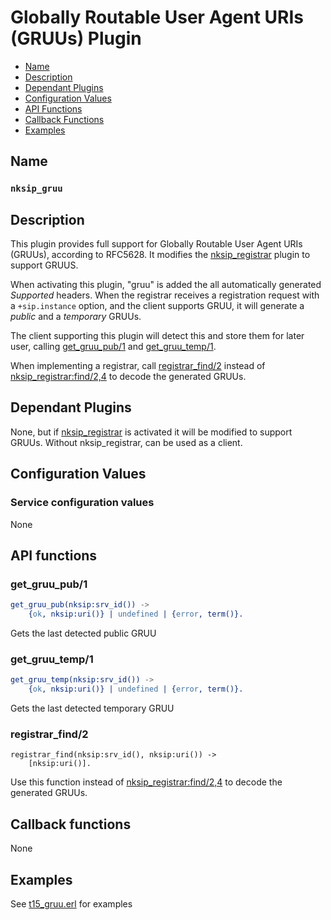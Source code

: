 # Globally Routable User Agent URIs (GRUUs) Plugin

* [Name](#name)
* [Description](#description)
* [Dependant Plugins](#dependant-plugins)
* [Configuration Values](#configuration-values)
* [API Functions](#api-functions)
* [Callback Functions](#callback-functions)
* [Examples](#examples)


## Name
### `nksip_gruu`


## Description

This plugin provides full support for Globally Routable User Agent URIs (GRUUs), according to RFC5628. It modifies the [nksip_registrar](registrar.md) plugin to support GRUUS.

When activating this plugin, "gruu" is added the all automatically generated _Supported_ headers. When the registrar receives a registration request with a `+sip.instance` option, and the client supports GRUU, it will generate a _public_ and a _temporary_ GRUUs.

The client supporting this plugin will detect this and store them for later user, calling [get_gruu_pub/1](#get_gruu_pub1) and [get_gruu_temp/1](#get_gruu_temp1).

When implementing a registrar, call [registrar_find/2](#registrar_find2) instead of [nksip_registrar:find/2,4](nksip_registrar.md#find2) to decode the generated GRUUs.


## Dependant Plugins

None, but if [nksip_registrar](registrar.md) is activated it will be modified to support GRUUs. Without nksip_registrar, can be used as a client.


## Configuration Values

### Service configuration values

None

## API functions

### get_gruu_pub/1

```erlang
get_gruu_pub(nksip:srv_id()) ->
    {ok, nksip:uri()} | undefined | {error, term()}.
```
Gets the last detected public GRUU

### get_gruu_temp/1
```erlang
get_gruu_temp(nksip:srv_id()) ->
    {ok, nksip:uri()} | undefined | {error, term()}.
```

Gets the last detected temporary GRUU


### registrar_find/2

```
registrar_find(nksip:srv_id(), nksip:uri()) ->
    [nksip:uri()].
```

Use this function instead of [nksip_registrar:find/2,4](nksip_registrar.md#find2) to decode the generated GRUUs.




## Callback functions

None


## Examples

See [t15_gruu.erl](../../test/tests/t15_gruu.erl) for examples

